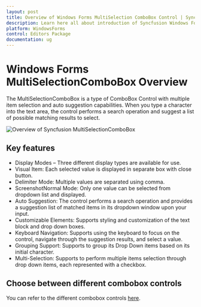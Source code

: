 ```yaml
---
layout: post
title: Overview of Windows Forms MultiSelection ComboBox Control | Syncfusion
description: Learn here all about introduction of Syncfusion Windows Forms MultiSelectionComboBox control and more details.
platform: WindowsForms
control: Editors Package
documentation: ug
---
```


# Windows Forms MultiSelectionComboBox Overview

The MultiSelectionComboBox is a type of ComboBox Control with multiple item selection and auto suggestion capabilities. When you type a character into the text area, the control performs a search operation and suggest a list of possible matching results to select.

![Overview of Syncfusion MultiSelectionComboBox](Overview_images/Overview_img334.png) 



## Key features

* Display Modes – Three different display types are available for use.
* Visual Item: Each selected value is displayed in separate box with close button.
* Delimiter Mode: Multiple values are separated using comma.
* ScreenshotNormal Mode: Only one value can be selected from dropdown list and displayed. 
* Auto Suggestion: The control performs a search operation and provides a suggestion list of matched items in its dropdown window upon your input.
* Customizable Elements: Supports styling and customization of the text block and drop down boxes.
* Keyboard Navigation: Supports using the keyboard to focus on the control, navigate through the suggestion results, and select a value.
* Grouping Support: Supports to group its Drop Down items based on its initial character.
* Multi-Selection: Supports to perform multiple items selection through drop down items, each represented with a checkbox.

## Choose between different combobox controls

You can refer to the different combobox controls [here](https://help.syncfusion.com/windowsforms/combobox/overview#choose-between-different-combobox-controls).
